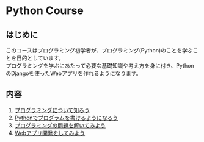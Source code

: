 # Python Course

## はじめに
このコースはプログラミング初学者が、プログラミング(Python)のことを学ぶことを目的としています。<br>
プログラミングを学ぶにあたって必要な基礎知識や考え方を身に付き、PythonのDjangoを使ったWebアプリを作れるようになります。<br>


## 内容
1. [プログラミングについて知ろう](about_programming.md)
1. [Pythonでプログラムを書けるようになろう](python_paiza.md)
1. [プログラミングの問題を解いてみよう](programming_atack.md)
1. [Webアプリ開発をしてみよう](./DjangoCourse/README.md)